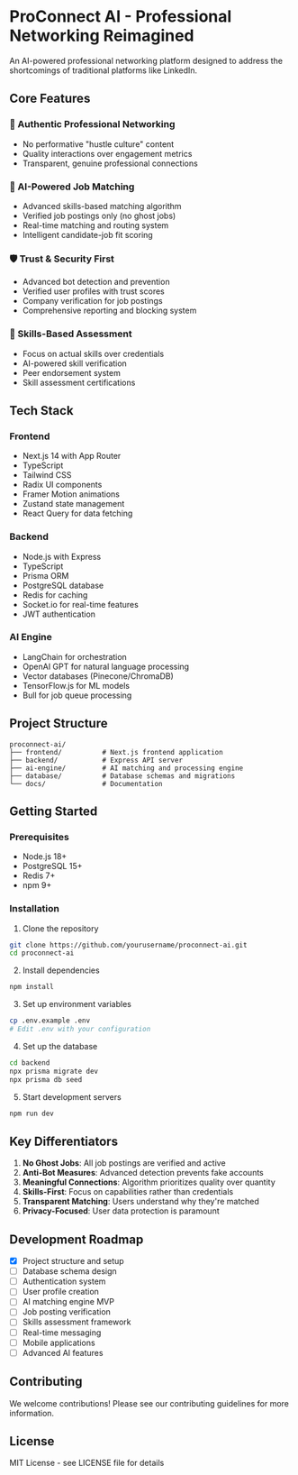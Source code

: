 # ProConnect AI - Professional Networking Reimagined

An AI-powered professional networking platform designed to address the shortcomings of traditional platforms like LinkedIn.

## Core Features

### 🎯 Authentic Professional Networking
- No performative "hustle culture" content
- Quality interactions over engagement metrics
- Transparent, genuine professional connections

### 🤖 AI-Powered Job Matching
- Advanced skills-based matching algorithm
- Verified job postings only (no ghost jobs)
- Real-time matching and routing system
- Intelligent candidate-job fit scoring

### 🛡️ Trust & Security First
- Advanced bot detection and prevention
- Verified user profiles with trust scores
- Company verification for job postings
- Comprehensive reporting and blocking system

### 💼 Skills-Based Assessment
- Focus on actual skills over credentials
- AI-powered skill verification
- Peer endorsement system
- Skill assessment certifications

## Tech Stack

### Frontend
- Next.js 14 with App Router
- TypeScript
- Tailwind CSS
- Radix UI components
- Framer Motion animations
- Zustand state management
- React Query for data fetching

### Backend
- Node.js with Express
- TypeScript
- Prisma ORM
- PostgreSQL database
- Redis for caching
- Socket.io for real-time features
- JWT authentication

### AI Engine
- LangChain for orchestration
- OpenAI GPT for natural language processing
- Vector databases (Pinecone/ChromaDB)
- TensorFlow.js for ML models
- Bull for job queue processing

## Project Structure

```
proconnect-ai/
├── frontend/          # Next.js frontend application
├── backend/           # Express API server
├── ai-engine/         # AI matching and processing engine
├── database/          # Database schemas and migrations
└── docs/              # Documentation
```

## Getting Started

### Prerequisites
- Node.js 18+
- PostgreSQL 15+
- Redis 7+
- npm 9+

### Installation

1. Clone the repository
```bash
git clone https://github.com/yourusername/proconnect-ai.git
cd proconnect-ai
```

2. Install dependencies
```bash
npm install
```

3. Set up environment variables
```bash
cp .env.example .env
# Edit .env with your configuration
```

4. Set up the database
```bash
cd backend
npx prisma migrate dev
npx prisma db seed
```

5. Start development servers
```bash
npm run dev
```

## Key Differentiators

1. **No Ghost Jobs**: All job postings are verified and active
2. **Anti-Bot Measures**: Advanced detection prevents fake accounts
3. **Meaningful Connections**: Algorithm prioritizes quality over quantity
4. **Skills-First**: Focus on capabilities rather than credentials
5. **Transparent Matching**: Users understand why they're matched
6. **Privacy-Focused**: User data protection is paramount

## Development Roadmap

- [x] Project structure and setup
- [ ] Database schema design
- [ ] Authentication system
- [ ] User profile creation
- [ ] AI matching engine MVP
- [ ] Job posting verification
- [ ] Skills assessment framework
- [ ] Real-time messaging
- [ ] Mobile applications
- [ ] Advanced AI features

## Contributing

We welcome contributions! Please see our contributing guidelines for more information.

## License

MIT License - see LICENSE file for details